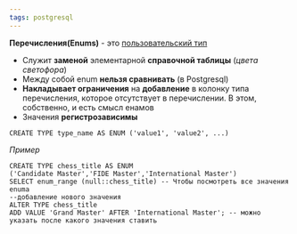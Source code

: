 ```yaml
---
tags: postgresql
---
```


**Перечисления(Enums)** - это [пользовательский тип](psql_Пользовательские%20типы.md) 
- Служит **заменой** элементарной **справочной таблицы** (_цвета светофора_)
- Между собой enum **нельзя сравнивать** (в Postgresql)
- **Накладывает ограничения** на **добавление** в колонку типа перечисления, которое отсутствует в перечислении. В этом, собственно, и есть смысл енамов
- Значения **регистрозависимы**
```postgresql
CREATE TYPE type_name AS ENUM ('value1', 'value2', ...)
```
_Пример_
```postgresql
CREATE TYPE chess_title AS ENUM
('Candidate Master','FIDE Master','International Master')
SELECT enum_range (null::chess_title) -- Чтобы посмотреть все значения enuma
--добавление нового значения
ALTER TYPE chess_title
ADD VALUE 'Grand Master' AFTER 'International Master'; -- можно указать после какого значения ставить
```